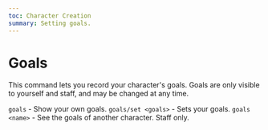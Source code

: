 ```yaml
---
toc: Character Creation
summary: Setting goals.
---
```

# Goals
This command lets you record your character's goals. Goals are only visible to yourself and staff, and may be changed at any time.

`goals` - Show your own goals.
`goals/set <goals>` - Sets your goals.
`goals <name>` - See the goals of another character. Staff only. 
